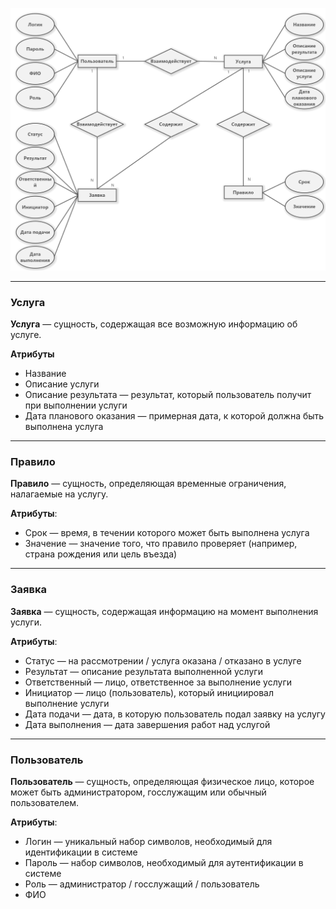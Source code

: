 ![](ERD.png)

---
### Услуга
**Услуга** — сущность, содержащая все возможную информацию об услуге.

**Атрибуты**
- Название
- Описание услуги
- Описание результата — результат, который пользователь получит при выполнении услуги
- Дата планового оказания — примерная дата, к которой должна быть выполнена услуга

---
### Правило
**Правило** — сущность, определяющая временные ограничения, налагаемые на услугу.

**Атрибуты**: 
- Срок — время, в течении которого может быть выполнена услуга
- Значение — значение того, что правило проверяет (например, страна рождения или цель въезда)

---
### Заявка
**Заявка** — сущность, содержащая информацию на момент выполнения услуги.

**Атрибуты**:
- Статус — на рассмотрении / услуга оказана / отказано в услуге 
- Результат — описание результата выполненной услуги
- Ответственный — лицо, ответственное за выполнение услуги
- Инициатор — лицо (пользователь), который инициировал выполнение услуги 
- Дата подачи — дата, в которую пользователь подал заявку на услугу
- Дата выполнения — дата завершения работ над услугой

---
### Пользователь
**Пользователь** — сущность, определяющая физическое лицо, которое может быть администратором, госслужащим или обычный пользователем.

**Атрибуты**:
- Логин — уникальный набор символов, необходимый для идентификации в системе
- Пароль — набор символов, необходимый для аутентификации в системе 
- Роль — администратор / госслужащий / пользователь
- ФИО